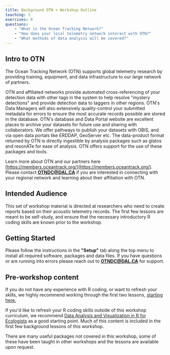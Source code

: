 ```yaml
---
title: Background OTN + Workshop Outline
teaching: 5
exercises: 0
questions:
    - "What is the Ocean Tracking Network?"
    - "How does your local telemetry network interact with OTN?"
    - "What methods of data analysis will be covered?"
---
```

## Intro to OTN

The Ocean Tracking Network (OTN) supports global telemetry research by providing training, equipment, and data infrastructure to our large network of partners. 

OTN and affiliated networks provide automated cross-referencing of your detection data with other tags in the system to help resolve "mystery detections" and provide detection data to taggers in other regions. OTN's Data Managers will also extensively quality-control your submitted metadata for errors to ensure the most accurate records possible are stored in the database. OTN's database and Data Portal website are excellent places to archive your datasets for future use and sharing with collaborators. We offer pathways to publish your datasets with OBIS, and via open data portals like ERDDAP, GeoServer etc. The data-product format returned by OTN is directly ingestible by analysis packages such as glatos and resonATe for ease of analysis. OTN offers support for the use of these packages and tools.

Learn more about OTN and our partners here [https://members.oceantrack.org/](https://members.oceantrack.org/).
Please contact **OTNDC@DAL.CA** if you are interested in connecting with your regional network and learning about their affiliation with OTN.

##  Intended Audience

This set of workshop material is directed at researchers who need to create reports based on their acoustic telemetry records. The first few lessons are meant to be self-study, and ensure that the necessary introductory R coding skills are known prior to the workshop.

##  Getting Started

Please follow the instructions in the **"Setup"** tab along the top menu to install all required software, packages and data files. If you have questions or are running into errors please reach out to **OTNDC@DAL.CA** for support.

## Pre-workshop content

If you do not have any experience with R coding, or want to refresh your skills, we highly recommend working through the first two lessons, [starting here.](https://ocean-tracking-network.github.io/2022-05-FACT-workshop/01.1-Background-intro-to-r/index.html)

If you'd like to refresh your R coding skills outside of this workshop curriculum, we recommend [Data Analysis and Visualization in R for Ecologists](https://datacarpentry.org/R-ecology-lesson/ "Website for R ecology lesson") as a good starting point. Much of this content is included in the first few background lessons of this workshop.

There are many useful packages not covered in this workshop, some of these have been taught in other workshops and the lessons are available upon request.
